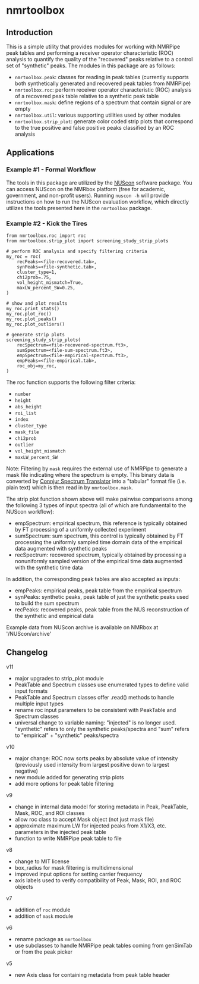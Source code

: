 # nmrtoolbox

## Introduction
This is a simple utility that provides modules for working with NMRPipe peak tables and performing a receiver operator characteristic (ROC) analysis to quantify the quality of the "recovered" peaks relative to a control set of "synthetic" peaks.  The modules in this package are as follows:
- `nmrtoolbox.peak`: classes for reading in peak tables (currently supports both synthetically generated and recovered peak tables from NMRPipe)
- `nmrtoolbox.roc`: perform receiver operator characteristic (ROC) analysis of a recovered peak table relative to a synthetic peak table
- `nmrtoolbox.mask`: define regions of a spectrum that contain signal or are empty
- `nmrtoolbox.util`: various supporting utilities used by other modules
- `nmrtoolbox.strip_plot`: generate color coded strip plots that correspond to the true positive and false positive peaks classified by an ROC analysis

## Applications

### Example #1 - Formal Workflow
The tools in this package are utilized by the [NUScon](https://nuscon.org/home) software package.  You can access NUScon on the NMRbox platform (free for academic, government, and non-profit users).  Running `nuscon -h` will provide instructions on how to run the NUScon evaluation workflow, which directly utilizes the tools presented here in the `nmrtoolbox` package.

### Example #2 - Kick the Tires

```commandline
from nmrtoolbox.roc import roc
from nmrtoolbox.strip_plot import screening_study_strip_plots

# perform ROC analysis and specify filtering criteria
my_roc = roc(
    recPeaks=<file-recovered.tab>,
    synPeaks=<file-synthetic.tab>,
    cluster_type=1,
    chi2prob=.75,
    vol_height_mismatch=True,
    maxLW_percent_SW=0.25,
)

# show and plot results
my_roc.print_stats()
my_roc.plot_roc()
my_roc.plot_peaks()
my_roc.plot_outliers()

# generate strip plots
screening_study_strip_plots(
    recSpectrum=<file-recovered-spectrum.ft3>,
    sumSpectrum=<file-sum-spectrum.ft3>,
    empSpectrum=<file-empirical-spectrum.ft3>,
    empPeaks=<file-empirical.tab>,
    roc_obj=my_roc,
)
```

The roc function supports the following filter criteria:
- `number`
- `height` 
- `abs_height` 
- `roi_list` 
- `index`
- `cluster_type`
- `mask_file`
- `chi2prob`
- `outlier`
- `vol_height_mismatch`
- `maxLW_percent_SW`


Note: Filtering by `mask` requires the external use of NMRPipe to generate a mask file indicating where the spectrum is empty.  This binary data is converted by [Connjur Spectrum Translator](https://nmrbox.nmrhub.org/software/spectrum-translator) into a "tabular" format file (i.e. plain text) which is then read in by `nmrtoolbox.mask`.


The strip plot function shown above will make pairwise comparisons among the following 3 types of input spectra (all of which are fundamental to the NUScon workflow):
- empSpectrum: empirical spectrum, this reference is typically obtained by FT processing of a uniformly collected experiment
- sumSpectrum: sum spectrum, this control is typically obtained by FT processing the uniformly sampled time domain data of the empirical data augmented with synthetic peaks
- recSpectrum: recovered spectrum, typically obtained by processing a nonuniformly sampled version of the empirical time data augmented with the synthetic time data

In addition, the corresponding peak tables are also accepted as inputs:
- empPeaks: empirical peaks, peak table from the empirical spectrum
- synPeaks: synthetic peaks, peak table of just the synthetic peaks used to build the sum spectrum
- recPeaks: recovered peaks, peak table from the NUS reconstruction of the synthetic and empirical data

Example data from NUScon archive is available on NMRbox at '/NUScon/archive'


## Changelog
v11
- major upgrades to strip_plot module
- PeakTable and Spectrum classes use enumerated types to define valid input formats
- PeakTable and Spectrum classes offer .read() methods to handle multiple input types
- rename roc input parameters to be consistent with PeakTable and Spectrum classes
- universal change to variable naming: "injected" is no longer used. "synthetic" refers to only the synthetic peaks/spectra and "sum" refers to "empirical" + "synthetic" peaks/spectra

v10
- major change: ROC now sorts peaks by absolute value of intensity (previously used intensity from largest positive down to largest negative)
- new module added for generating strip plots
- add more options for peak table filtering

v9
- change in internal data model for storing metadata in Peak, PeakTable, Mask, ROC, and ROI classes
- allow roc class to accept Mask object (not just mask file)
- approximate maximum LW for injected peaks from X1/X3, etc. parameters in the injected peak table
- function to write NMRPipe peak table to file

v8
- change to MIT license
- box_radius for mask filtering is multidimensional
- improved input options for setting carrier frequency
- axis labels used to verify compatibility of Peak, Mask, ROI, and ROC objects

v7
- addition of `roc` module
- addition of `mask` module

v6
- rename package as `nmrtoolbox`
- use subclasses to handle NMRPipe peak tables coming from genSimTab or from the peak picker

v5
- new Axis class for containing metadata from peak table header
